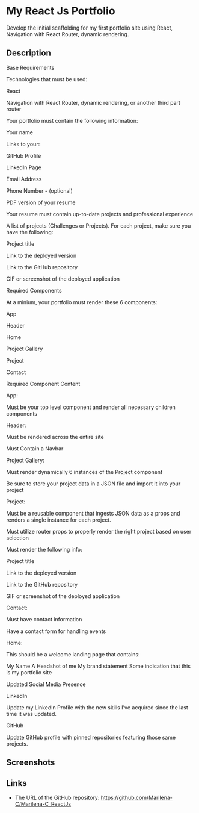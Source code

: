# My React Js Portfolio
Develop the initial scaffolding for my first portfolio site using React, Navigation with React Router, dynamic rendering.

## Description
Base Requirements

Technologies that must be used:


 React

 Navigation with React Router, dynamic rendering, or another third part router


Your portfolio must contain the following information:


 Your name

 Links to your:


 GitHub Profile

 LinkedIn Page

 Email Address

 Phone Number - (optional)

 PDF version of your resume

Your resume must contain up-to-date projects and professional experience



 A list of projects (Challenges or Projects). For each project, make sure you have the following:


 Project title

 Link to the deployed version

 Link to the GitHub repository

 GIF or screenshot of the deployed application








Required Components

At a minium, your portfolio must render these 6 components:


 App

 Header

 Home

 Project Gallery

 Project

 Contact




Required Component Content


 App:


 Must be your top level component and render all necessary children components



 Header:


 Must be rendered across the entire site

 Must Contain a Navbar



 Project Gallery:


 Must render dynamically 6 instances of the Project component


 Be sure to store your project data in a JSON file and import it into your project





 Project:


 Must be a reusable component that ingests JSON data as a props and renders a single instance for each project.

 Must utilize router props to properly render the right project based on user selection

 Must render the following info:


 Project title

 Link to the deployed version

 Link to the GitHub repository

 GIF or screenshot of the deployed application





 Contact:


 Must have contact information

 Have a contact form for handling events



 Home:

This should be a welcome landing page that contains:

 My Name
 A Headshot of me
 My brand statement
 Some indication that this is my portfolio site


Updated Social Media Presence

LinkedIn

Update my LinkedIn Profile with the new skills I've acquired since the last time it was updated.


GitHub

Update GitHub profile with pinned repositories featuring those same projects.

## Screenshots

## Links

* The URL of the GitHub repository:
https://github.com/Marilena-C/Marilena-C_ReactJs
